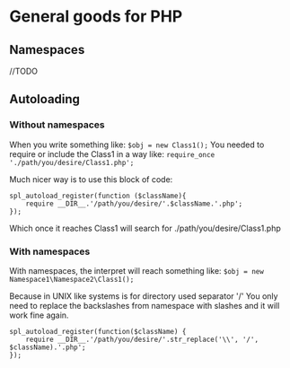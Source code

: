 # General goods for PHP

## Namespaces 
//TODO

## Autoloading

### Without namespaces

When you write something like:
```$obj = new Class1();```
You needed to require or include the Class1 in a way like:
```require_once './path/you/desire/Class1.php';```

Much nicer way is to use this block of code:
```
spl_autoload_register(function ($className){
    require __DIR__.'/path/you/desire/'.$className.'.php';
});
```
Which once it reaches Class1 will search for ./path/you/desire/Class1.php

### With namespaces

With namespaces, the interpret will reach something like:
```$obj = new Namespace1\Namespace2\Class1();```

Because in UNIX like systems is for directory used separator '/'
You only need to replace the backslashes from namespace with slashes and it will work fine again.
```
spl_autoload_register(function($className) {
    require __DIR__.'/path/you/desire/'.str_replace('\\', '/', $className).'.php';
});
```
